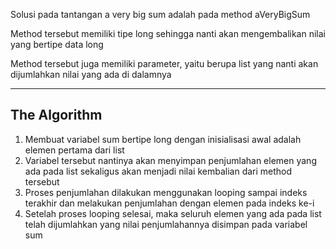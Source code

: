 <p>Solusi pada tantangan a very big sum adalah pada method aVeryBigSum</p>
<p>Method tersebut memiliki tipe long sehingga nanti akan mengembalikan nilai yang bertipe data long</p>
<p>Method tersebut juga memiliki parameter, yaitu berupa list yang nanti akan dijumlahkan nilai yang ada di dalamnya</p>
<hr>
<h2>The Algorithm</h2>
<ol>
  <li>Membuat variabel sum bertipe long dengan inisialisasi awal adalah elemen pertama dari list</li>
  <li>Variabel tersebut nantinya akan menyimpan penjumlahan elemen yang ada pada list sekaligus akan menjadi nilai kembalian dari method tersebut</li>
  <li>Proses penjumlahan dilakukan menggunakan looping sampai indeks terakhir dan melakukan penjumlahan dengan elemen pada indeks ke-i</li>
  <li>Setelah proses looping selesai, maka seluruh elemen yang ada pada list telah dijumlahkan yang nilai penjumlahannya disimpan pada variabel sum</li>
</ol>
